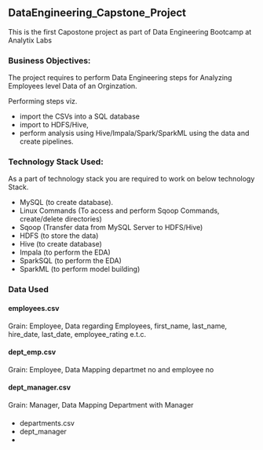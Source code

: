 ## DataEngineering_Capstone_Project
This is the first Capostone project as part of Data Engineering Bootcamp at Analytix Labs

### Business Objectives:
The project requires to perform Data Engineering steps for Analyzing Employees level Data of an Orginzation.

Performing steps viz.
- import the CSVs into a SQL database
- import to HDFS/Hive, 
- perform analysis using Hive/Impala/Spark/SparkML using the data and create pipelines.

### Technology Stack Used:

As a part of technology stack you are required to work on below technology Stack.

- MySQL (to create database).
- Linux Commands (To access and perform Sqoop Commands, create/delete directories)
- Sqoop (Transfer data from MySQL Server to HDFS/Hive)
- HDFS (to store the data)
- Hive (to create database)
- Impala (to perform the EDA)
- SparkSQL (to perform the EDA)
- SparkML (to perform model building)


### Data Used

#### employees.csv
Grain: Employee, Data regarding Employees, first_name, last_name, hire_date, last_date, employee_rating e.t.c.

#### dept_emp.csv
Grain: Employee, Data Mapping departmet no and employee no

#### dept_manager.csv
Grain: Manager, Data Mapping Department with Manager

#### 
- departments.csv
- dept_manager
- 







